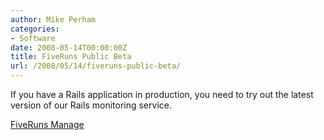 ```yaml
---
author: Mike Perham
categories:
- Software
date: 2008-05-14T00:00:00Z
title: FiveRuns Public Beta
url: /2008/05/14/fiveruns-public-beta/
---
```


If you have a Rails application in production, you need to try out the latest version of our Rails monitoring service.

[FiveRuns Manage][1]

 [1]: https://manage.fiveruns.com/signup
